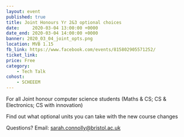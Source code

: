 ```yaml
---
layout: event
published: true
title: Joint Honours Yr 2&3 optional choices
date:     2020-03-04 13:00:00 +0000
date_end: 2020-03-04 14:00:00 +0000
banner: 2020_03_04_joint_opts.png
location: MVB 1.15
fb_link: https://www.facebook.com/events/815802905571252/
ticket_link:
price: Free
category:
    - Tech Talk
cohost:
    - SCHEEEM
---
```

For all Joint honour computer science students (Maths & CS; CS & Electronics; CS with innovation)

Find out what optional units you can take with the new course changes

Questions? Email: [sarah.connolly@bristol.ac.uk](mailto:sarah.connolly@bristol.ac.uk)
